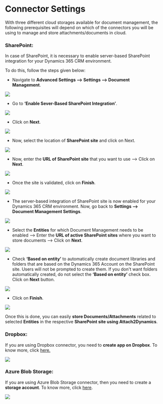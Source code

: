 # Connector Settings

With three different cloud storages available for document management, the following prerequisites will depend on which of the connectors you will be using to manage and store attachments/documents in cloud.&#x20;

### SharePoint:

In case of SharePoint, it is necessary to enable server-based SharePoint integration for your Dynamics 365 CRM environment.&#x20;

To do this, follow the steps given below:

* Navigate to **Advanced Settings --> Settings --> Document Management**.

![](../../.gitbook/assets/PRE\_1.png)

* Go to **‘Enable Sever-Based SharePoint Integration’**.

![](../../.gitbook/assets/PRE\_2.png)

* Click on **Next**.

![](../../.gitbook/assets/PRE\_3.png)

* Now, select the location of **SharePoint site** and click on Next.

![](../../.gitbook/assets/PRE\_4.png)

* Now, enter the **URL of SharePoint site** that you want to use --> Click on **Next**.

![](../../.gitbook/assets/PRE\_6.png)

* Once the site is validated, click on **Finish**.

![](../../.gitbook/assets/PRE\_7.png)

* The server-based integration of SharePoint site is now enabled for your Dynamics 365 CRM environment. Now, go back to **Settings --> Document Management Settings**.

![](<../../.gitbook/assets/PRE\_10 (1).png>)

* Select the **Entities** for which Document Management needs to be enabled --> Enter the **URL of active SharePoint sites** where you want to store documents --> Click on **Next**.

![](../../.gitbook/assets/PRE\_11.png)

* Check **‘Based on entity’** to automatically create document libraries and folders that are based on the Dynamics 365 Account on the SharePoint site. Users will not be prompted to create them. If you don't want folders automatically created, do not select the **‘Based on entity’** check box. Click on **Next** button.

![](../../.gitbook/assets/PRE\_12.png)

* Click on **Finish**.

![](<../../.gitbook/assets/PRE\_14 (1).png>)

Once this is done, you can easily **store Documents/Attachments** related to selected **Entities** in the respective **SharePoint site using Attach2Dynamics**.

### Dropbox:

If you are using Dropbox connector, you need to **create app on Dropbox**. To know more, click [here.](https://docs.inogic.com/attach2dynamics/configuration/connector-configuration/dropbox#now-to-get-the-id-secret-for-dropbox-follow-the-steps-given-below)

![](../../.gitbook/assets/Dropbox\_1.png)

### Azure Blob Storage:

If you are using Azure Blob Storage connector, then you need to create a **storage account**. To know more, click [here](https://docs.inogic.com/attach2dynamics/configuration/connector-configuration/azure-blob-storage).

![](<../../.gitbook/assets/Azure\_1 (1).png>)
